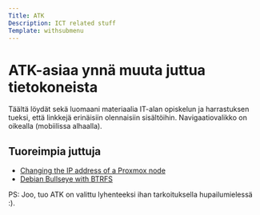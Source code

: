 ```yaml
---
Title: ATK
Description: ICT related stuff
Template: withsubmenu
---
```


# ATK-asiaa ynnä muuta juttua tietokoneista

Täältä löydät sekä luomaani materiaalia IT-alan opiskelun ja harrastuksen tueksi, että linkkejä erinäisiin olennaisiin sisältöihin. Navigaatiovalikko on oikealla (mobiilissa alhaalla).

## Tuoreimpia juttuja

- [Changing the IP address of a Proxmox node](/atk/oppaat/proxmox-ip-change-in-cluster)
- [Debian Bullseye with BTRFS](/atk/oppaat/debian-11-btrfs)

PS: Joo, tuo ATK on valittu lyhenteeksi ihan tarkoituksella hupailumielessä :).
